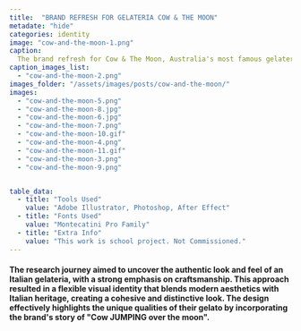 ```yaml
---
title:  "BRAND REFRESH FOR GELATERIA COW & THE MOON"
metadate: "hide"
categories: identity
image: "cow-and-the-moon-1.png"
caption: 
  The brand refresh for Cow & The Moon, Australia's most famous gelateria, aimed to reflect the brand's core values and market positioning. The challenge was to highlight the family-owned nature, legacy, and authenticity of their gelato, which is positioned as a small luxury. 
caption_images_list: 
  - "cow-and-the-moon-2.png"
images_folder: "/assets/images/posts/cow-and-the-moon/"
images:
  - "cow-and-the-moon-5.png"
  - "cow-and-the-moon-8.jpg"
  - "cow-and-the-moon-6.jpg"
  - "cow-and-the-moon-7.png"
  - "cow-and-the-moon-10.gif"
  - "cow-and-the-moon-4.png"
  - "cow-and-the-moon-11.gif"
  - "cow-and-the-moon-3.png"
  - "cow-and-the-moon-9.png"


table_data:
  - title: "Tools Used"
    value: "Adobe Illustrator, Photoshop, After Effect"
  - title: "Fonts Used"
    value: "Montecatini Pro Family"
  - title: "Extra Info"
    value: "This work is school project. Not Commissioned." 
---
```



#### The research journey aimed to uncover the authentic look and feel of an Italian gelateria, with a strong emphasis on craftsmanship. This approach resulted in a flexible visual identity that blends modern aesthetics with Italian heritage, creating a cohesive and distinctive look. The design effectively highlights the unique qualities of their gelato by incorporating the brand's story of "Cow JUMPING over the moon".

<!--
<br>
↳ A flexible visual identity adapts to different aspect ratios while maintaining a consistentcy.
<br>
↳ Pistachio color is used appropriately throughout the graphics as an accent.
<br>
↳ A coaster was created using an abstract cow shape variation, incorporating traditional Italian pattern elements.
<br>
↳ For the campaign, G’ stands for Good, which connects with Australian culture: “G’day,” “G’People,” and “Great Gelato.”
<br>
↳ Merchandise was also created with the venue's heritage in mind, featuring the tagline.
-->